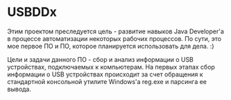 # USBDDx

Этим проектом преследуется цель - развитие навыков Java Developer'а в процессе автоматизации некоторых рабочих процессов. По сути, это мое первое ПО и ПО, которое планируется использовать для дела. :)

Цели и задачи данного ПО - сбор и анализ информации о USB устройствах, подключаемых к компьютерам.
На первых этапах сбор информации о USB устройствах происходит за счет обращения к стандартной консольной утилите Windows'а reg.exe и парсинга ее вывода.
